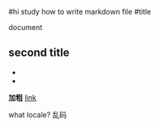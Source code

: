 #hi
study how to write markdown file
#title

document

## second title
*
*
**加粗**
[link](https://github.com/carefreedino)

what locale? 乱码

